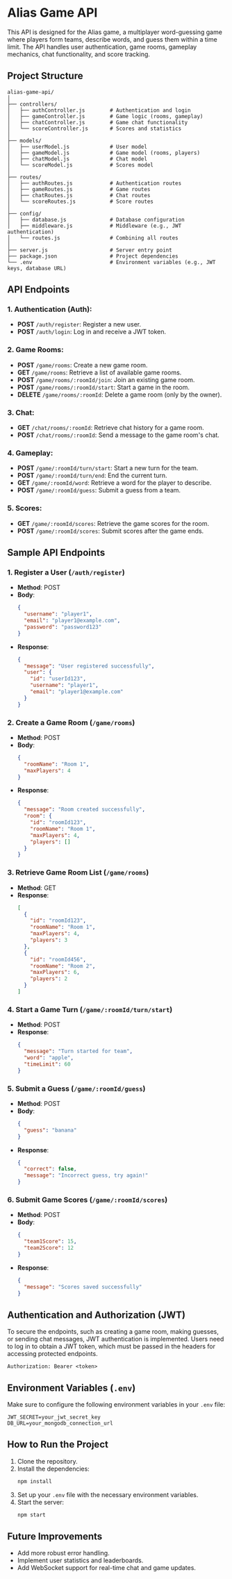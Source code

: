 
# Alias Game API

This API is designed for the Alias game, a multiplayer word-guessing game where players form teams, describe words, and guess them within a time limit. The API handles user authentication, game rooms, gameplay mechanics, chat functionality, and score tracking.

## Project Structure

```
alias-game-api/
│
├── controllers/
│   ├── authController.js        # Authentication and login
│   ├── gameController.js        # Game logic (rooms, gameplay)
│   ├── chatController.js        # Game chat functionality
│   └── scoreController.js       # Scores and statistics
│
├── models/
│   ├── userModel.js             # User model
│   ├── gameModel.js             # Game model (rooms, players)
│   ├── chatModel.js             # Chat model
│   └── scoreModel.js            # Scores model
│
├── routes/
│   ├── authRoutes.js            # Authentication routes
│   ├── gameRoutes.js            # Game routes
│   ├── chatRoutes.js            # Chat routes
│   └── scoreRoutes.js           # Score routes
│
├── config/
│   ├── database.js              # Database configuration
│   ├── middleware.js            # Middleware (e.g., JWT authentication)
│   └── routes.js                # Combining all routes
│
├── server.js                    # Server entry point
├── package.json                 # Project dependencies
└── .env                         # Environment variables (e.g., JWT keys, database URL)
```

## API Endpoints

### 1. **Authentication (Auth)**:
- **POST** `/auth/register`: Register a new user.
- **POST** `/auth/login`: Log in and receive a JWT token.

### 2. **Game Rooms**:
- **POST** `/game/rooms`: Create a new game room.
- **GET** `/game/rooms`: Retrieve a list of available game rooms.
- **POST** `/game/rooms/:roomId/join`: Join an existing game room.
- **POST** `/game/rooms/:roomId/start`: Start a game in the room.
- **DELETE** `/game/rooms/:roomId`: Delete a game room (only by the owner).

### 3. **Chat**:
- **GET** `/chat/rooms/:roomId`: Retrieve chat history for a game room.
- **POST** `/chat/rooms/:roomId`: Send a message to the game room's chat.

### 4. **Gameplay**:
- **POST** `/game/:roomId/turn/start`: Start a new turn for the team.
- **POST** `/game/:roomId/turn/end`: End the current turn.
- **GET** `/game/:roomId/word`: Retrieve a word for the player to describe.
- **POST** `/game/:roomId/guess`: Submit a guess from a team.

### 5. **Scores**:
- **GET** `/game/:roomId/scores`: Retrieve the game scores for the room.
- **POST** `/game/:roomId/scores`: Submit scores after the game ends.

## Sample API Endpoints

### 1. **Register a User** (`/auth/register`)
- **Method**: POST
- **Body**:
    ```json
    {
      "username": "player1",
      "email": "player1@example.com",
      "password": "password123"
    }
    ```
- **Response**:
    ```json
    {
      "message": "User registered successfully",
      "user": {
        "id": "userId123",
        "username": "player1",
        "email": "player1@example.com"
      }
    }
    ```

### 2. **Create a Game Room** (`/game/rooms`)
- **Method**: POST
- **Body**:
    ```json
    {
      "roomName": "Room 1",
      "maxPlayers": 4
    }
    ```
- **Response**:
    ```json
    {
      "message": "Room created successfully",
      "room": {
        "id": "roomId123",
        "roomName": "Room 1",
        "maxPlayers": 4,
        "players": []
      }
    }
    ```

### 3. **Retrieve Game Room List** (`/game/rooms`)
- **Method**: GET
- **Response**:
    ```json
    [
      {
        "id": "roomId123",
        "roomName": "Room 1",
        "maxPlayers": 4,
        "players": 3
      },
      {
        "id": "roomId456",
        "roomName": "Room 2",
        "maxPlayers": 6,
        "players": 2
      }
    ]
    ```

### 4. **Start a Game Turn** (`/game/:roomId/turn/start`)
- **Method**: POST
- **Response**:
    ```json
    {
      "message": "Turn started for team",
      "word": "apple",
      "timeLimit": 60
    }
    ```

### 5. **Submit a Guess** (`/game/:roomId/guess`)
- **Method**: POST
- **Body**:
    ```json
    {
      "guess": "banana"
    }
    ```
- **Response**:
    ```json
    {
      "correct": false,
      "message": "Incorrect guess, try again!"
    }
    ```

### 6. **Submit Game Scores** (`/game/:roomId/scores`)
- **Method**: POST
- **Body**:
    ```json
    {
      "team1Score": 15,
      "team2Score": 12
    }
    ```
- **Response**:
    ```json
    {
      "message": "Scores saved successfully"
    }
    ```

## Authentication and Authorization (JWT)

To secure the endpoints, such as creating a game room, making guesses, or sending chat messages, JWT authentication is implemented. Users need to log in to obtain a JWT token, which must be passed in the headers for accessing protected endpoints.

```http
Authorization: Bearer <token>
```

## Environment Variables (`.env`)

Make sure to configure the following environment variables in your `.env` file:
```
JWT_SECRET=your_jwt_secret_key
DB_URL=your_mongodb_connection_url
```

## How to Run the Project

1. Clone the repository.
2. Install the dependencies:
    ```bash
    npm install
    ```
3. Set up your `.env` file with the necessary environment variables.
4. Start the server:
    ```bash
    npm start
    ```

## Future Improvements
- Add more robust error handling.
- Implement user statistics and leaderboards.
- Add WebSocket support for real-time chat and game updates.

